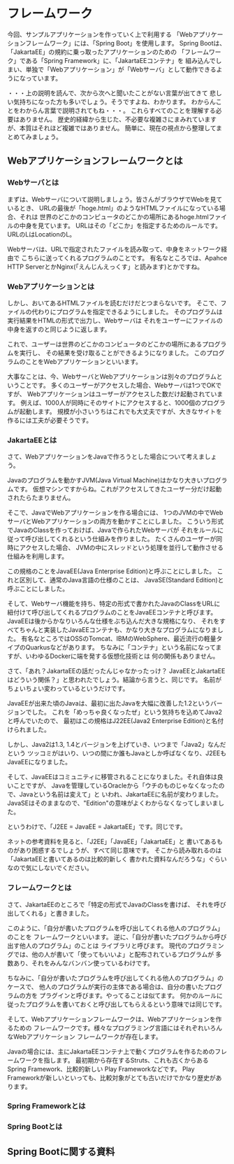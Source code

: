 # フレームワーク

今回、サンプルアプリケーションを作っていく上で利用する
「Webアプリケーションフレームワーク」には、「Spring Boot」を使用します。
Spring Bootは、「JakartaEE」の規約に乗っ取ったアプリケーションのための
「フレームワーク」である「Spring Framework」に、「JakartaEEコンテナ」を
組み込んでしまい、単独で「Webアプリケーション」が「Webサーバ」として動作できるようになっています。

・・・上の説明を読んで、次から次へと聞いたことがない言葉が出てきて
悲しい気持ちになった方も多いでしょう。そうですよね、わかります。
わからんことをわからん言葉で説明されてもね・・・。
これらすべてのことを理解する必要はありません。
歴史的経緯から生じた、不必要な複雑さにまみれていますが、本質はそれほど複雑ではありません。
簡単に、現在の視点から整理してまとめてみましょう。

## Webアプリケーションフレームワークとは

### Webサーバとは

まずは、Webサーバについて説明しましょう。皆さんがブラウザでWebを見ているとき、
URLの最後が「hoge.html」のようなHTMLファイルになっている場合、それは
世界のどこかのコンピュータのどこかの場所にあるhoge.htmlファイルの中身を見ています。
URLはその「どこか」を指定するためのルールです。URLのLはLocationのL。

Webサーバは、URLで指定されたファイルを読み取って、中身をネットワーク経由で
こちらに送ってくれるプログラムのことです。
有名なところでは、Apahce HTTP ServerとかNginx(「えんじんえっくす」と読みます)とかですね。

### Webアプリケーションとは

しかし、おいてあるHTMLファイルを読むだけだとつまらないです。
そこで、ファイルの代わりにプログラムを指定できるようにしました。
そのプログラムは実行結果をHTMLの形式で出力し、Webサーバは
それをユーザーにファイルの中身を返すのと同じように返します。

これで、ユーザーは世界のどこかのコンピュータのどこかの場所にあるプログラムを実行し、
その結果を受け取ることができるようになりました。
このプログラムのことをWebアプリケーションといいます。

大事なことは、今、WebサーバとWebアプリケーションは別々のプログラムということです。
多くのユーザーがアクセスした場合、Webサーバは1つでOKですが、
Webアプリケーションはユーザーがアクセスした数だけ起動されています。
例えば、1000人が同時にそのサイトにアクセスすると、1000個のプログラムが起動します。
規模が小さいうちはこれでも大丈夫ですが、大きなサイトを作るには工夫が必要そうです。

### JakartaEEとは

さて、WebアプリケーションをJavaで作ろうとした場合について考えましょう。

Javaのプログラムを動かすJVM(Java Virtual Machine)はかなり大きいプログラムです。
仮想マシンですからね。これがアクセスしてきたユーザー分だけ起動されたらたまりません。

そこで、JavaでWebアプリケーションを作る場合には、
1つのJVMの中でWebサーバとWebアプリケーションの両方を動かすことにしました。
こういう形式でJavaのClassを作っておけば、Javaで作られたWebサーバが
それをルールに従って呼び出してくれるという仕組みを作りました。
たくさんのユーザーが同時にアクセスした場合、
JVMの中にスレッドという処理を並行して動作させる仕組みを利用します。

この規格のことをJavaEE(Java Enterprise Edition)と呼ぶことにしました。
これと区別して、通常のJava言語の仕様のことは、
JavaSE(Standard Edition)と呼ぶことにしました。

そして、Webサーバ機能を持ち、特定の形式で書かれたJavaのClassをURLに
紐付けて呼び出してくれるプログラムのことをJavaEEコンテナと呼びます。
JavaEEは後からかなりいろんな仕様をぶち込んだ大きな規格になり、
それをすべてちゃんと実装したJavaEEコンテナも、かなり大きなプログラムになりました。
有名なところではOSSのTomcat、IBMのWebSphere、最近流行の軽量タイプのQuarkusなどがあります。
ちなみに「コンテナ」という名前になってますが、いわゆるDockerに端を発する仮想化技術とは
何の関係もありません。

さて、「あれ？JakartaEEの話だったんじゃなかったっけ？
JavaEEとJakartaEEはどういう関係？」と思われたでしょう。結論から言うと、同じです。
名前がちょいちょい変わっているというだけです。

JavaEEが出来た頃のJavaは、最初に出たJavaを大幅に改善した1.2というバージョンでした。
これを「めっちゃ良くなったぜ」という気持ちを込めてJava2と呼んでいたので、
最初はこの規格はJ22EE(Java2 Enterprise Edition)と名付けられました。

しかし、Java2は1.3, 1.4とバージョンを上げていき、いつまで「Java2」なんだという
ツッコミがはいり、いつの間にか誰もJavaとしか呼ばなくなり、J2EEもJavaEEになりました。

そして、JavaEEはコミュニティに移管されることになりました。それ自体は良いことですが、
Javaを管理しているOracleから「ウチのものじゃなくなったので、Javaという名前は変えて」と
いわれ、JakartaEEに名前が変わりました。
JavaSEはそのままなので、"Edition"の意味がよくわからなくなってしまいました。

というわけで、「J2EE = JavaEE = JakartaEE」です。同じです。

ネットの参考資料を見ると、「J2EE」「JavaEE」「JakartaEE」と
書いてあるものがあり困惑するでしょうが、すべて同じ意味です。
そこから読み取れるのは「JakartaEEと書いてあるのは比較的新しく
書かれた資料なんだろうな」ぐらいなので気にしないでください。

### フレームワークとは

さて、JakartaEEのところで「特定の形式でJavaのClassを書けば、
それを呼び出してくれる」と書きました。

このように、「自分が書いたプログラムを呼び出してくれる他人のプログラム」のことを
フレームワークといいます。
逆に、「自分が書いたプログラムから呼び出す他人のプログラム」のことは
ライブラリと呼びます。
現代のプログラミングでは、他の人が書いて「使ってもいいよ」と配布されているプログラムが
多数あり、それをみんなバンバン使っているわけです。

ちなみに、「自分が書いたプログラムを呼び出してくれる他人のプログラム」のケースで、
他人のプログラムが実行の主体である場合は、自分の書いたプログラムの方を
プラグインと呼びます。やってることは似てます。
何かのルールに従ったプログラムを書いておくと呼び出してもらえるという意味では同じです。

そして、Webアプリケーションフレームワークは、Webアプリケーションを作るための
フレームワークです。様々なプログラミング言語にはそれぞれいろんなWebアプリケーション
フレームワークが存在します。

Javaの場合には、主にJakartaEEコンテナ上で動くプログラムを作るためのフレームワークを指します。
最初期から存在するStruts、これも古くからあるSpring Framework、比較的新しい
Play Frameworkなどです。
Play Frameworkが新しいといっても、比較対象がとても古いだけでかなり歴史があります。

### Spring Frameworkとは

### Spring Bootとは

## Spring Bootに関する資料



